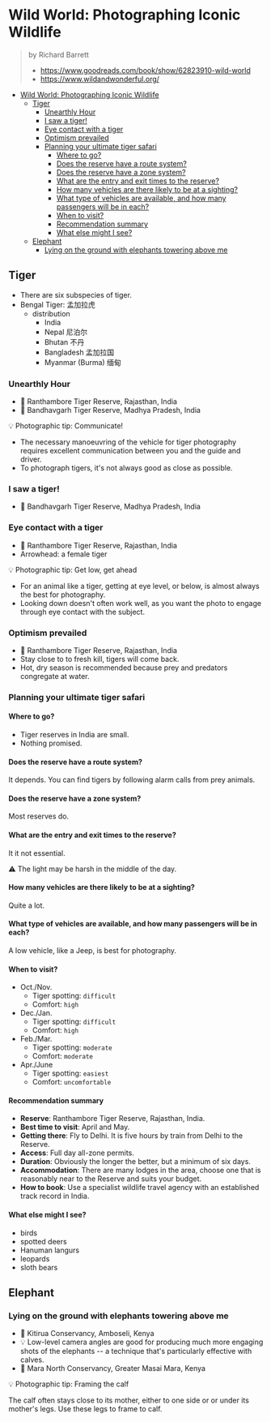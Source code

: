 # Wild World: Photographing Iconic Wildlife

> by Richard Barrett
>
> - <https://www.goodreads.com/book/show/62823910-wild-world>
> - <https://www.wildandwonderful.org/>

- [Wild World: Photographing Iconic Wildlife](#wild-world-photographing-iconic-wildlife)
  - [Tiger](#tiger)
    - [Unearthly Hour](#unearthly-hour)
    - [I saw a tiger!](#i-saw-a-tiger)
    - [Eye contact with a tiger](#eye-contact-with-a-tiger)
    - [Optimism prevailed](#optimism-prevailed)
    - [Planning your ultimate tiger safari](#planning-your-ultimate-tiger-safari)
      - [Where to go?](#where-to-go)
      - [Does the reserve have a route system?](#does-the-reserve-have-a-route-system)
      - [Does the reserve have a zone system?](#does-the-reserve-have-a-zone-system)
      - [What are the entry and exit times to the reserve?](#what-are-the-entry-and-exit-times-to-the-reserve)
      - [How many vehicles are there likely to be at a sighting?](#how-many-vehicles-are-there-likely-to-be-at-a-sighting)
      - [What type of vehicles are available, and how many passengers will be in each?](#what-type-of-vehicles-are-available-and-how-many-passengers-will-be-in-each)
      - [When to visit?](#when-to-visit)
      - [Recommendation summary](#recommendation-summary)
      - [What else might I see?](#what-else-might-i-see)
  - [Elephant](#elephant)
    - [Lying on the ground with elephants towering above me](#lying-on-the-ground-with-elephants-towering-above-me)

## Tiger

- There are six subspecies of tiger.
- Bengal Tiger: 孟加拉虎
  - distribution
    - India
    - Nepal 尼泊尔
    - Bhutan 不丹
    - Bangladesh 孟加拉国
    - Myanmar (Burma) 缅甸

### Unearthly Hour

- 📍 Ranthambore Tiger Reserve, Rajasthan, India
- 📍 Bandhavgarh Tiger Reserve, Madhya Pradesh, India

💡 Photographic tip: Communicate!

- The necessary manoeuvring of the vehicle for tiger photography requires
  excellent communication between you and the guide and driver.
- To photograph tigers, it's not always good as close as possible.

### I saw a tiger!

- 📍 Bandhavgarh Tiger Reserve, Madhya Pradesh, India

### Eye contact with a tiger

- 📍 Ranthambore Tiger Reserve, Rajasthan, India
- Arrowhead: a female tiger

💡 Photographic tip: Get low, get ahead

- For an animal like a tiger, getting at eye level, or below, is almost always
  the best for photography.
- Looking down doesn't often work well, as you want the photo to engage through
  eye contact with the subject.

### Optimism prevailed

- 📍 Ranthambore Tiger Reserve, Rajasthan, India
- Stay close to to fresh kill, tigers will come back.
- Hot, dry season is recommended because prey and predators congregate at water.

### Planning your ultimate tiger safari

#### Where to go?

- Tiger reserves in India are small.
- Nothing promised.

#### Does the reserve have a route system?

It depends. You can find tigers by following alarm calls from prey animals.

#### Does the reserve have a zone system?

Most reserves do.

#### What are the entry and exit times to the reserve?

It it not essential.

⚠️ The light may be harsh in the middle of the day.

#### How many vehicles are there likely to be at a sighting?

Quite a lot.

#### What type of vehicles are available, and how many passengers will be in each?

A low vehicle, like a Jeep, is best for photography.

#### When to visit?

- Oct./Nov.
  - Tiger spotting: `difficult`
  - Comfort: `high`
- Dec./Jan.
  - Tiger spotting: `difficult`
  - Comfort: `high`
- Feb./Mar.
  - Tiger spotting: `moderate`
  - Comfort: `moderate`
- Apr./June
  - Tiger spotting: `easiest`
  - Comfort: `uncomfortable`

#### Recommendation summary

- **Reserve**: Ranthambore Tiger Reserve, Rajasthan, India.
- **Best time to visit**: April and May.
- **Getting there**: Fly to Delhi. It is five hours by train from Delhi to the
  Reserve.
- **Access**: Full day all-zone permits.
- **Duration**: Obviously the longer the better, but a minimum of six days.
- **Accommodation**: There are many lodges in the area, choose one that is
  reasonably near to the Reserve and suits your budget.
- **How to book**: Use a specialist wildlife travel agency with an established
  track record in India.

#### What else might I see?

- birds
- spotted deers
- Hanuman langurs
- leopards
- sloth bears

## Elephant

### Lying on the ground with elephants towering above me

- 📍 Kitirua Conservancy, Amboseli, Kenya
- 💡 Low-level camera angles are good for producing much more engaging shots of
  the elephants -- a technique that's particularly effective with calves.
- 📍 Mara North Conservancy, Greater Masai Mara, Kenya

💡 Photographic tip: Framing the calf

The calf often stays close to its mother, either to one side or or under its
mother's legs. Use these legs to frame to calf.
